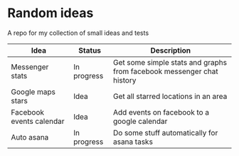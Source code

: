 # Random ideas

A repo for my collection of small ideas and tests

Idea | Status | Description
-- | -- | --
Messenger stats | In progress | Get some simple stats and graphs from facebook messenger chat history
Google maps stars | Idea | Get all starred locations in an area
Facebook events calendar | Idea | Add events on facebook to a google calendar
Auto asana | In progress | Do some stuff automatically for asana tasks
